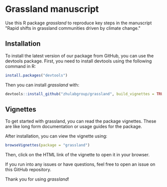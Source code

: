 # Grassland manuscript

Use this R package _grassland_ to reproduce key steps in the manuscript "Rapid shifts in grassland communities driven by climate change."

## Installation
To install the latest version of our package from GitHub, you can use the devtools package. First, you need to install devtools using the following command in R:
```R
install.packages("devtools")
```

Then you can install _grassland_ with:
```R
devtools::install_github("zhulabgroup/grassland", build_vignettes = TRUE)
```

## Vignettes
To get started with grassland, you can read the package vignettes. These are like long form documentation or usage guides for the package.

After installation, you can view the vignette using:
```R
browseVignettes(package = "grassland")
```

Then, click on the HTML link of the vignette to open it in your browser.

If you run into any issues or have questions, feel free to open an issue on this GitHub repository. 

Thank you for using _grassland_!
